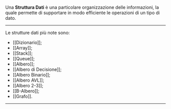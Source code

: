 Una **Struttura Dati** è una particolare organizzazione delle informazioni, la quale permette di supportare in modo efficiente le operazioni di un tipo di dato.<br />

--------------------------------------------------------------

Le strutture dati più note sono:

- [[Dizionario]];
- [[Array]];
- [[Stack]];
- [[Queue]];
- [[Albero]];
- [[Albero di Decisione]];
- [[Albero Binario]];
- [[Albero AVL]];
- [[Albero 2-3]];
- [[B-Albero]];
- [[Grafo]].

--------------------------------------------------------------